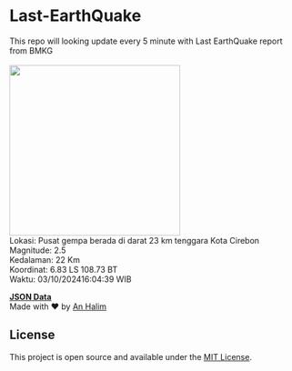 # Last-EarthQuake
This repo will looking update every 5 minute with Last EarthQuake report from BMKG
<br>
<br>
<img src="https://static.bmkg.go.id/20241003160439.mmi.jpg" width="300"/>
<br>
Lokasi: Pusat gempa berada di darat 23 km tenggara Kota Cirebon <br>
Magnitude: 2.5 <br>
Kedalaman: 22 Km <br>
Koordinat: 6.83 LS 108.73 BT <br>
Waktu: 03/10/202416:04:39 WIB <br>

<a href="./data/data.json">**JSON Data**</a>
<br>
Made with ❤️ by <a href="https://github.com/an-halim">An Halim</a>
## License

This project is open source and available under the [MIT License](LICENSE).
